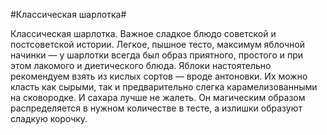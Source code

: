 #Классическая шарлотка#

Классическая шарлотка. Важное сладкое блюдо советской и постсоветской истории. Легкое, пышное тесто, максимум яблочной начинки — у шарлотки всегда был образ приятного, простого и при этом лакомого и диетического блюда. Яблоки настоятельно рекомендуем взять из кислых сортов — вроде антоновки. Их можно класть как сырыми, так и предварительно слегка карамелизованными на сковородке. И сахара лучше не жалеть. Он магическим образом распределяется в нужном количестве в тесте, а излишки образуют сладкую корочку.